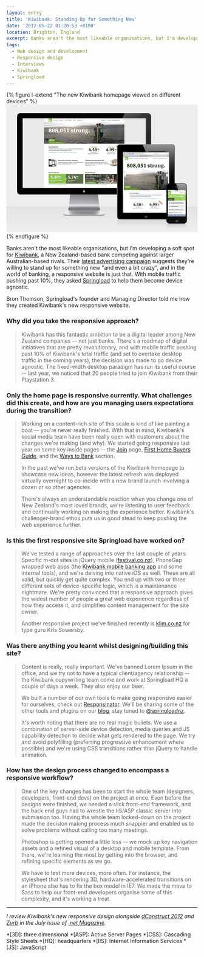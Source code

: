 ```yaml
---
layout: entry
title: 'Kiwibank: Standing Up for Something New'
date: '2012-05-22 01:20:53 +0100'
location: Brighton, England
excerpt: Banks aren't the most likeable organisations, but I'm developing a soft spot for Kiwibank, a New Zealand-based bank competing against larger Australian-based rivals. Their latest advertising campaign suggests they're willing to stand up for something new "and even a bit crazy", and in the world of banking, a responsive website is just that.
tags:
  - Web design and development
  - Responsive design
  - Interviews
  - Kiwibank
  - Springload
---
```

{% figure l-extend "The new Kiwibank homepage viewed on different devices" %}
![](/assets/images/2012/05/kiwibank.jpg)
{% endfigure %}

Banks aren't the most likeable organisations, but I'm developing a soft spot for [Kiwibank][1], a New Zealand-based bank competing against larger Australian-based rivals. Their [latest advertising campaign][2] suggests they're willing to stand up for something new "and even a bit crazy", and in the world of banking, a responsive website is just that. With mobile traffic pushing past 10%, they asked [Springload][3] to help them become device agnostic.

Bron Thomson, Springload's founder and Managing Director told me how they created Kiwibank's new responsive website.

### Why did you take the responsive approach?
> Kiwibank has this fantastic ambition to be a digital leader among New Zealand companies -- not just banks. There's a roadmap of digital initiatives that are pretty revolutionary, and with mobile traffic pushing past 10% of Kiwibank's total traffic (and set to overtake desktop traffic in the coming years), the decision was made to go device agnostic. The fixed-width desktop paradigm has run its useful course -- last year, we noticed that 20 people tried to join Kiwibank from their Playstation 3. 

### Only the home page is responsive currently. What challenges did this create, and how are you managing users expectations during the transition?
> Working on a content-rich site of this scale is kind of like painting a boat -- you're never really finished. With that in mind, Kiwibank's social media team have been really open with customers about the changes we're making (and why). We started going responsive last year on some key inside pages -- the [Join][4] page, [First Home Buyers Guide][5], and the [Ways to Bank][6] section. 
> 
> In the past we've run beta versions of the Kiwibank homepage to showcase new ideas, however the latest refresh was deployed virtually overnight to co-incide with a new brand launch involving a dozen or so other agencies. 
>
> There's always an understandable reaction when you change one of New Zealand's most loved brands, we're listening to user feedback and continually working on making the experience better. Kiwibank's challenger-brand ethos puts us in good stead to keep pushing the web experience further.

### Is this the first responsive site Springload have worked on?
> We've tested a range of approaches over the last couple of years: Specific m-dot sites in jQuery mobile ([festival.co.nz][7]), PhoneGap wrapped web apps (the [Kiwibank mobile banking app][8] and some internal tools), and we're delving into native iOS as well. These are all valid, but quickly get quite complex. You end up with two or three different sets of device-specific logic, which is a maintenance nightmare. We're pretty convinced that a responsive approach gives the widest number of people a great web experience regardless of how they access it, and simplifies content management for the site owner.
> 
> Another responsive project we've finished recently is [klim.co.nz][9] for type guru Kris Sowersby.

### Was there anything you learnt whilst designing/building this site?
> Content is really, really important. We've banned Lorem Ipsum in the office, and we try not to have a typical client/agency relationship -- the Kiwibank copywriting team come and work at Springload HQ a couple of days a week. They also enjoy our beer. 
>
> We built a number of our own tools to make going responsive easier for ourselves, check out [Responsinator][10]. We'll be sharing some of the other tools and plugins on our [blog][11], stay tuned to [@springloadnz][12].
>
> It's worth noting that there are no real magic bullets. We use a combination of server-side device detection, media queries and JS capability detection to decide what gets rendered to the page. We try and avoid polyfilling (preferring progressive enhancement where possible) and we're using CSS transitions rather than jQuery to handle animation. 

### How has the design process changed to encompass a responsive workflow?
> One of the key changes has been to start the whole team (designers, developers, front-end devs) on the project at once. Even before the designs were finished, we needed a slick front-end framework, and the back end guys had to wrestle the IIS/ASP classic server into submission too. Having the whole team locked-down on the project made the decision making process much snappier and enabled us to solve problems without calling too many meetings. 
>
> Photoshop is getting opened a little less -- we mock up key navigation assets and a refined visual of a desktop and mobile template. From there, we're learning the most by getting into the browser, and refining specific elements as we go. 
>
> We have to test more devices, more often. For instance, the stylesheet that's rendering 3D, hardware-accelerated transitions on an iPhone also has to fix the box model in IE7. We made the move to Sass to help our front-end developers organise some of this complexity, and it's working a treat.

* * *

*I review Kiwibank's new responsive design alongside [dConstruct 2012][13] and [Zurb][14] in the July issue of [.net Magazine][15].*

[1]: https://www.kiwibank.co.nz/
[2]: https://www.youtube.com/watch?v=UyaakUyciGg
[3]: http://www.springload.co.nz/
[4]: https://www.kiwibank.co.nz/join/
[5]: https://www.kiwibank.co.nz/personal-banking/home-loans/first-home-buyers/
[6]: https://www.kiwibank.co.nz/personal-banking/ways-to-bank/
[7]: http://festival.co.nz/
[8]: http://itunes.apple.com/nz/app/kiwibank-mobile-banking/id504216653
[9]: http://klim.co.nz/
[10]: http://www.responsinator.com/
[11]: http://www.springload.co.nz/love-the-web/
[12]: http://twitter.com/springloadnz
[13]: http://2012.dconstruct.org/
[14]: http://zurb.com/
[15]: http://www.netmagazine.com/shop/magazines/july-2012-229

*[3D]: three dimensional
*[ASP]: Active Server Pages
*[CSS]: Cascading Style Sheets
*[HQ]: headquarters
*[IIS]: Internet Information Services
*[JS]: JavaScript
